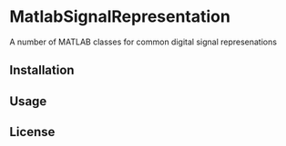 # MatlabSignalRepresentation
A number of MATLAB classes for common digital signal represenations

## Installation

## Usage

## License
